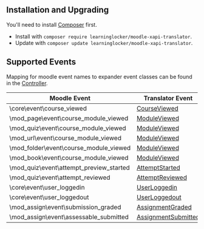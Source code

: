 ## Installation and Upgrading
You'll need to install [Composer](https://getcomposer.org/) first.

- Install with `composer require learninglocker/moodle-xapi-translator`.
- Update with `composer update learninglocker/moodle-xapi-translator`.


## Supported Events
Mapping for moodle event names to expander event classes can be found in the [Controller](../src/Controller.php).

Moodle Event | Translator Event
--- | ---
\core\event\course_viewed | [CourseViewed](../src/Events/CourseViewed.php)
\mod_page\event\course_module_viewed | [ModuleViewed](../src/Events/ModuleViewed.php)
\mod_quiz\event\course_module_viewed | [ModuleViewed](../src/Events/ModuleViewed.php)
\mod_url\event\course_module_viewed | [ModuleViewed](../src/Events/ModuleViewed.php)
\mod_folder\event\course_module_viewed | [ModuleViewed](../src/Events/ModuleViewed.php)
\mod_book\event\course_module_viewed | [ModuleViewed](../src/Events/ModuleViewed.php)
\mod_quiz\event\attempt_preview_started | [AttemptStarted](../src/Events/AttemptStarted.php)
\mod_quiz\event\attempt_reviewed | [AttemptReviewed](../src/Events/AttemptReviewed.php)
\core\event\user_loggedin | [UserLoggedin](../src/Events/UserLoggedin.php)
\core\event\user_loggedout | [UserLoggedout](../src/Events/UserLoggedout.php)
\mod_assign\event\submission_graded | [AssignmentGraded](../src/Events/AssignmentGraded.php)
\mod_assign\event\assessable_submitted | [AssignmentSubmitted](../src/Events/AssignmentSubmitted.php)
